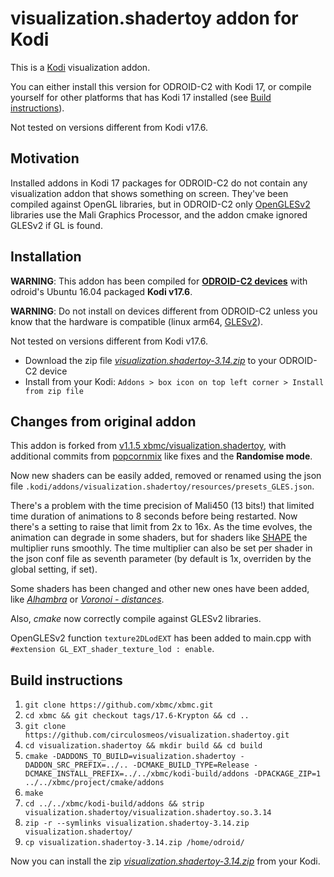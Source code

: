 # visualization.shadertoy addon for Kodi

This is a [Kodi](http://kodi.tv) visualization addon.

You can either install this version for ODROID-C2 with Kodi 17, or compile yourself for other platforms that has Kodi 17 installed (see [Build instructions](https://github.com/circulosmeos/visualization.shadertoy#build-instructions)).

Not tested on versions different from Kodi v17.6.

## Motivation

Installed addons in Kodi 17 packages for ODROID-C2 do not contain any visualization addon that shows something on screen. They've been compiled against OpenGL libraries, but in ODROID-C2 only [OpenGLESv2](https://en.wikipedia.org/wiki/OpenGL_ES) libraries use the Mali Graphics Processor, and the addon cmake ignored GLESv2 if GL is found.

## Installation

**WARNING**: This addon has been compiled for **[ODROID-C2 devices](https://www.hardkernel.com/shop/odroid-c2/)** with odroid's Ubuntu 16.04 packaged **Kodi v17.6**.

**WARNING**: Do not install on devices different from ODROID-C2 unless you know that the hardware is compatible (linux arm64, [GLESv2](https://en.wikipedia.org/wiki/OpenGL_ES)).

Not tested on versions different from Kodi v17.6.

* Download the zip file *[visualization.shadertoy-3.14.zip](https://github.com/circulosmeos/visualization.shadertoy/releases/download/v3.14/visualization.shadertoy-3.14.zip)* to your ODROID-C2 device
* Install from your Kodi: `Addons > box icon on top left corner > Install from zip file`

## Changes from original addon

This addon is forked from [v1.1.5 xbmc/visualization.shadertoy](https://github.com/xbmc/visualization.shadertoy/tree/v1.1.5), with additional commits from [popcornmix](https://github.com/popcornmix/visualization.shadertoy) like fixes and the **Randomise mode**.

Now new shaders can be easily added, removed or renamed using the json file `.kodi/addons/visualization.shadertoy/resources/presets_GLES.json`.

There's a problem with the time precision of Mali450 (13 bits!) that limited time duration of animations to 8 seconds before being restarted. Now there's a setting to raise that limit from 2x to 16x. As the time evolves, the animation can degrade in some shaders, but for shaders like [SHAPE](https://www.shadertoy.com/view/Mtl3WH) the multiplier runs smoothly. The time multiplier can also be set per shader in the json conf file as seventh parameter (by default is 1x, overriden by the global setting, if set).

Some shaders has been changed and other new ones have been added, like *[Alhambra](https://www.shadertoy.com/view/lss3R7)* or *[Voronoi - distances](https://www.shadertoy.com/view/ldl3W8)*.

Also, *cmake* now correctly compile against GLESv2 libraries.

OpenGLESv2 function `texture2DLodEXT` has been added to main.cpp with `#extension GL_EXT_shader_texture_lod : enable`.

## Build instructions

1. `git clone https://github.com/xbmc/xbmc.git`
2. `cd xbmc && git checkout tags/17.6-Krypton && cd ..`
3. `git clone https://github.com/circulosmeos/visualization.shadertoy.git`
4. `cd visualization.shadertoy && mkdir build && cd build`
5. `cmake -DADDONS_TO_BUILD=visualization.shadertoy -DADDON_SRC_PREFIX=../.. -DCMAKE_BUILD_TYPE=Release -DCMAKE_INSTALL_PREFIX=../../xbmc/kodi-build/addons -DPACKAGE_ZIP=1 ../../xbmc/project/cmake/addons`
6. `make`
7. `cd ../../xbmc/kodi-build/addons && strip visualization.shadertoy/visualization.shadertoy.so.3.14`
8. `zip -r --symlinks visualization.shadertoy-3.14.zip visualization.shadertoy/`
9. `cp visualization.shadertoy-3.14.zip /home/odroid/`

Now you can install the zip *[visualization.shadertoy-3.14.zip](https://github.com/circulosmeos/visualization.shadertoy/releases/download/v3.14/visualization.shadertoy-3.14.zip)* from your Kodi.
